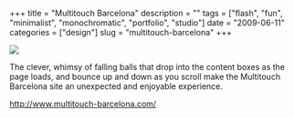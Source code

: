 +++
title = "Multitouch Barcelona"
description = ""
tags = ["flash", "fun", "minimalist", "monochromatic", "portfolio", "studio"]
date = "2009-06-11"
categories = ["design"]
slug = "multitouch-barcelona"
+++


 

  <div id="screens-thumbs" class="clearfix">
    <div class="txt-center" id="design-submission"><a href="http://www.multitouch-barcelona.com/"><img id='bluga-thumbnail-1629' class='bluga-thumbnail large' src='/media/bluga/
wt4a3118cb30434.jpg'/></a></div>  
  </div>   
<p>The clever, whimsy of falling balls that drop into the content boxes as the page loads, and bounce up and down as you scroll make the Multitouch Barcelona site an unexpected and enjoyable experience.</p>
<p><a href="http://www.multitouch-barcelona.com/">http://www.multitouch-barcelona.com/</a></p>




